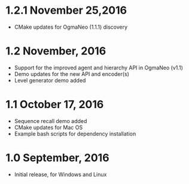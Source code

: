 1.2.1  November 25,2016
=======================

- CMake updates for OgmaNeo (1.1.1) discovery

1.2  November, 2016
=====================

- Support for the improved agent and hierarchy API in OgmaNeo (v1.1)
- Demo updates for the new API and encoder(s)
- Level generator demo added

1.1  October 17, 2016
=====================

- Sequence recall demo added
- CMake updates for Mac OS
- Example bash scripts for dependency installation

1.0  September, 2016
====================

- Initial release, for Windows and Linux

